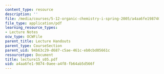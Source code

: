 ```yaml
---
content_type: resource
description: ''
file: /media/courses/5-12-organic-chemistry-i-spring-2005/a4aa6fe198740aeea4f8fb64ab5d566f_lecture15_s05.pdf
file_type: application/pdf
learning_resource_types:
- Lecture Notes
ocw_type: OCWFile
parent_title: Lecture Handouts
parent_type: CourseSection
parent_uid: 94b63c29-d687-c5ae-461c-eb0cbd05661c
resourcetype: Document
title: lecture15_s05.pdf
uid: a4aa6fe1-9874-0aee-a4f8-fb64ab5d566f
---
```


